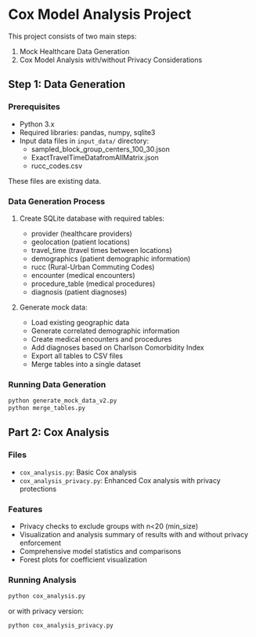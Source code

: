 # Cox Model Analysis Project

This project consists of two main steps:
1. Mock Healthcare Data Generation
2. Cox Model Analysis with/without Privacy Considerations

## Step 1: Data Generation

### Prerequisites
- Python 3.x
- Required libraries: pandas, numpy, sqlite3
- Input data files in `input_data/` directory:
  - sampled_block_group_centers_100_30.json
  - ExactTravelTimeDatafromAllMatrix.json
  - rucc_codes.csv

These files are existing data.

### Data Generation Process
1. Create SQLite database with required tables:
   - provider (healthcare providers)
   - geolocation (patient locations)
   - travel_time (travel times between locations)
   - demographics (patient demographic information)
   - rucc (Rural-Urban Commuting Codes)
   - encounter (medical encounters)
   - procedure_table (medical procedures)
   - diagnosis (patient diagnoses)

2. Generate mock data:
   - Load existing geographic data
   - Generate correlated demographic information
   - Create medical encounters and procedures
   - Add diagnoses based on Charlson Comorbidity Index
   - Export all tables to CSV files
   - Merge tables into a single dataset

### Running Data Generation
```bash
python generate_mock_data_v2.py
python merge_tables.py
```

## Part 2: Cox Analysis

### Files
- `cox_analysis.py`: Basic Cox analysis
- `cox_analysis_privacy.py`: Enhanced Cox analysis with privacy protections

### Features
- Privacy checks to exclude groups with n<20 (min_size)
- Visualization and analysis summary of results with and without privacy enforcement
- Comprehensive model statistics and comparisons
- Forest plots for coefficient visualization

### Running Analysis
```bash
python cox_analysis.py
```
or with privacy version:
```bash
python cox_analysis_privacy.py
```